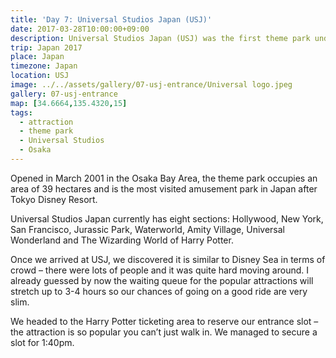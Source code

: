 ```yaml
---
title: 'Day 7: Universal Studios Japan (USJ)'
date: 2017-03-28T10:00:00+09:00
description: Universal Studios Japan (USJ) was the first theme park under the Universal Studios brand to be built in Asia.
trip: Japan 2017
place: Japan
timezone: Japan
location: USJ
image: ../../assets/gallery/07-usj-entrance/Universal logo.jpeg
gallery: 07-usj-entrance
map: [34.6664,135.4320,15]
tags:
  - attraction
  - theme park
  - Universal Studios
  - Osaka
---
```

Opened in March 2001 in the Osaka Bay Area, the theme park occupies an area of 39 hectares and is the most visited amusement park in Japan after Tokyo Disney Resort.

Universal Studios Japan currently has eight sections: Hollywood, New York, San Francisco, Jurassic Park, Waterworld, Amity Village, Universal Wonderland and The Wizarding World of Harry Potter.

Once we arrived at USJ, we discovered it is similar to Disney Sea in terms of crowd – there were lots of people and it was quite hard moving around. I already guessed by now the waiting queue for the popular attractions will stretch up to 3-4 hours so our chances of going on a good ride are very slim.

We headed to the Harry Potter ticketing area to reserve our entrance slot – the attraction is so popular you can’t just walk in. We managed to secure a slot for 1:40pm.
